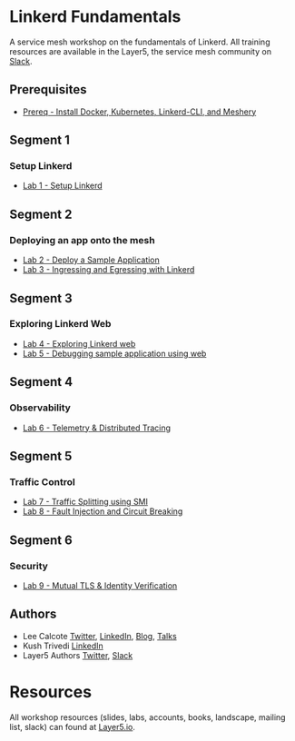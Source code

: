 # Linkerd Fundamentals

A service mesh workshop on the fundamentals of Linkerd. All training resources are available in the Layer5, the service mesh community on [Slack](http://slack.layer5.io).

## Prerequisites

- [Prereq - Install Docker, Kubernetes, Linkerd-CLI, and Meshery](prereq/README.md)

## Segment 1

### Setup Linkerd

- [Lab 1 - Setup Linkerd](lab-1/README.md)

## Segment 2

### Deploying an app onto the mesh

- [Lab 2 - Deploy a Sample Application](lab-2/README.md)
- [Lab 3 - Ingressing and Egressing with Linkerd](lab-3/README.md)

## Segment 3

### Exploring Linkerd Web

- [Lab 4 - Exploring Linkerd web](lab-4/README.md)
- [Lab 5 - Debugging sample application using web](lab-5/README.md)

## Segment 4

### Observability

- [Lab 6 - Telemetry & Distributed Tracing](lab-6/README.md)

## Segment 5

### Traffic Control

- [Lab 7 - Traffic Splitting using SMI](lab-7/README.md)
- [Lab 8 - Fault Injection and Circuit Breaking](lab-8/README.md)

## Segment 6

### Security

- [Lab 9 - Mutual TLS & Identity Verification](lab-9/README.md)

## Authors

- Lee Calcote [Twitter](https://twitter.com/lcalcote), [LinkedIn](https://linkedin.com/in/leecalcote), [Blog](https://gingergeek.com), [Talks](https://calcotestudios.com/talks)
- Kush Trivedi [LinkedIn](https://linkedin.com/in/kushthedude)
- Layer5 Authors [Twitter](https://twitter.com/layer5), [Slack](http://slack.layer5.io)

# Resources

All workshop resources (slides, labs, accounts, books, landscape, mailing list, slack) can found at [Layer5.io](https://layer5.io/#workshops).
